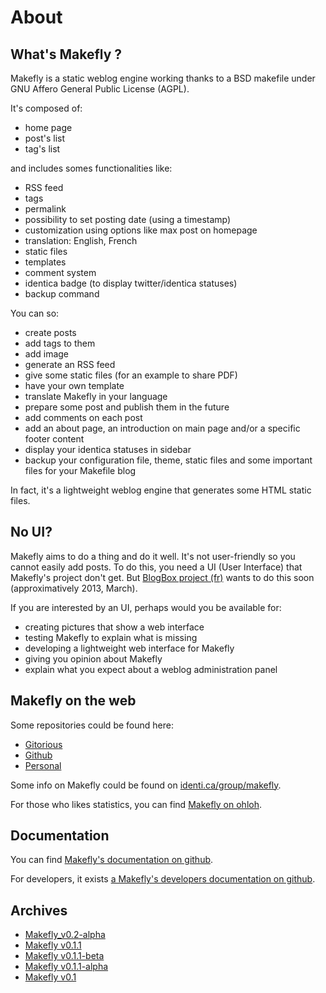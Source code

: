 # About

## What's Makefly ?

Makefly is a static weblog engine working thanks to a BSD makefile under GNU Affero General Public License (AGPL).

It's composed of:

* home page
* post's list
* tag's list

and includes somes functionalities like:

* RSS feed
* tags
* permalink
* possibility to set posting date (using a timestamp)
* customization using options like max post on homepage
* translation: English, French
* static files
* templates
* comment system
* identica badge (to display twitter/identica statuses)
* backup command

You can so:

* create posts
* add tags to them
* add image
* generate an RSS feed
* give some static files (for an example to share PDF)
* have your own template
* translate Makefly in your language
* prepare some post and publish them in the future
* add comments on each post
* add an about page, an introduction on main page and/or a specific footer content
* display your identica statuses in sidebar
* backup your configuration file, theme, static files and some important files for your Makefile blog

In fact, it's a lightweight weblog engine that generates some HTML static files.

## No UI?

Makefly aims to do a thing and do it well. It's not user-friendly so you cannot easily add posts. To do this, you need a UI (User Interface) that Makefly's project don't get. But [BlogBox project (fr)](http://blogbox.e-mergence.org "Learn more on BlogBox project") wants to do this soon (approximatively 2013, March).

If you are interested by an UI, perhaps would you be available for:

  * creating pictures that show a web interface
  * testing Makefly to explain what is missing
  * developing a lightweight web interface for Makefly
  * giving you opinion about Makefly
  * explain what you expect about a weblog administration panel

## Makefly on the web

Some repositories could be found here:

  * [Gitorious](http://gitorious.org/makefly/ "Read more about Makefly on Gitorious")
  * [Github](https://github.com/blankoworld/makefly "Read more about Makefly on Github")
  * [Personal](http://git.dossmann.net/blogbox/makefly.git/ "My personal repository for Makefly")

Some info on Makefly could be found on [identi.ca/group/makefly](http://identi.ca/group/makefly "Go to makefly's group on Identi.ca").

For those who likes statistics, you can find [Makefly on ohloh](http://www.ohloh.net/p/makefly "Have more stats about Makefly project").

## Documentation

You can find [Makefly's documentation on github](https://github.com/blankoworld/makefly/blob/master/doc/README.md "Learn more about Makefly").

For developers, it exists [a Makefly's developers documentation on github](https://github.com/blankoworld/makefly-devtools/blob/master/doc/DEV.README.md "Learn more about Makefly for developers").

## Archives

  * [Makefly_v0.2-alpha](${BASE_URL}/makefly_0.2-alpha.zip)
  * [Makefly v0.1.1](${BASE_URL}/makefly_0.1.1.zip)
  * [Makefly v0.1.1-beta](${BASE_URL}/makefly_0.1.1-beta.zip)
  * [Makefly v0.1.1-alpha](${BASE_URL}/makefly_0.1.1-alpha.zip)
  * [Makefly v0.1](${BASE_URL}/makefly_0.1.zip)
